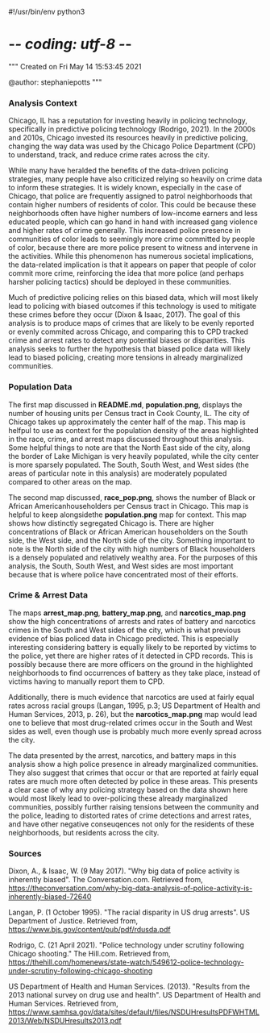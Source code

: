 #!/usr/bin/env python3
# -*- coding: utf-8 -*-
"""
Created on Fri May 14 15:53:45 2021

@author: stephaniepotts
"""

### Analysis Context

Chicago, IL has a reputation for investing heavily in policing technology, 
specifically in predictive policing technology (Rodrigo, 2021). In the 2000s 
and 2010s, Chicago invested its resources heavily in predictive policing, 
changing the way data was used by the Chicago Police Department (CPD) to 
understand, track, and reduce crime rates across the city.

While many have heralded the benefits of the data-driven policing strategies,
many people have also criticized relying so heavily on crime data to inform 
these strategies. It is widely known, especially in the case of Chicago, that
police are frequently assigned to patrol neighborhoods that contain higher
numbers of residents of color. This could be because these neighborhoods often
have higher numbers of low-income earners and less educated people, which can
go hand in hand with increased gang violence and higher rates of crime 
generally. This increased police presence in communities of color leads to 
seemingly more crime committed by people of color, because there are more police
present to witness and intervene in the activities. While this phenomenon has
numerous societal implications, the data-related implication is that it appears
on paper that people of color commit more crime, reinforcing the idea that more
police (and perhaps harsher policing tactics) should be deployed in these 
communities.

Much of predictive policing relies on this biased data, which will most likely 
lead to policing with biased outcomes if this technology is used to mitigate
these crimes before they occur (Dixon & Isaac, 2017). The goal of this analysis
is to produce maps of crimes that are likely to be evenly reported or evenly 
commited across Chicago, and comparing this to CPD tracked crime and arrest rates
to detect any potential biases or disparities. This analysis seeks to further 
the hypothesis that biased police data will likely lead to biased policing,
creating more tensions in already marginalized communities.

### Population Data

The first map discussed in **README.md**, **population.png**, displays the 
number of housing units per Census tract in Cook County, IL. The city of Chicago
takes up approximately the center half of the map. This map is helfpul to use 
as context for the population density of the areas highlighted in the race, 
crime, and arrest maps discussed throughout this analysis. Some helpful things 
to note are that the North East side of the city, along the border of Lake
Michigan is very heavily populated, while the city center is more sparsely 
populated. The South, South West, and West sides (the areas of particular note 
in this analysis) are moderately populated compared to other areas on the map.

The second map discussed, **race_pop.png**, shows the number of Black or African 
Americanhouseholders per Census tract in Chicago. This map is helpful to keep 
alongsidethe **population.png** map for context. This map shows how distinctly 
segregated Chicago is. There are higher concentrations of Black or African 
American householders on the South side, the West side, and the North side of 
the city. Something important to note is the North side of the city with high 
numbers of Black householders is a densely populated and relatively wealthy
area. For the purposes of this analysis, the South, South West, and West sides
are most important because that is where police have concentrated most of their
efforts.

### Crime & Arrest Data

The maps **arrest_map.png**, **battery_map.png**, and **narcotics_map.png** 
show the high concentrations of arrests and rates of battery and narcotics 
crimes in the South and West sides of the city, which is what previous evidence 
of bias policed data in Chicago predicted. This is especially interesting 
considering battery is equally likely to be reported by victims to the police, 
yet there are higher rates of it detected in CPD records. This is possibly 
because there are more officers on the ground in the highlighted neighborhoods
to find occurrences of battery as they take place, instead of victims having to
manually report them to CPD. 

Additionally, there is much evidence that narcotics are used at fairly equal 
rates across racial groups (Langan, 1995, p.3; US Department of Health and Human 
Services, 2013, p. 26), but the **narcotics_map.png** map would lead one to 
believe that most drug-related crimes occur in the South and West sides as well,
even though use is probably much more evenly spread across the city.

The data presented by the arrest, narcotics, and battery maps in this analysis 
show a high police presence in already marginalized communities. They also suggest
that crimes that occur or that are reported at fairly equal rates are much more
often detected by police in these areas. This presents a clear case of why any
policing strategy based on the data shown here would most likely lead to 
over-policing these already marginalized communities, possibly further raising 
tensions between the community and the police, leading to distorted rates of 
crime detections and arrest rates, and have other negative conseuqences not only
for the residents of these neighborhoods, but residents across the city.

### Sources

Dixon, A., & Isaac, W. (9 May 2017). "Why big data of police activity is
     inherently biased". The Conversation.com. Retrieved from,
     https://theconversation.com/why-big-data-analysis-of-police-activity-is-inherently-biased-72640

Langan, P. (1 October 1995). "The racial disparity in US drug arrests". US 
     Department of Justice. Retrieved from,
     https://www.bjs.gov/content/pub/pdf/rdusda.pdf

Rodrigo, C. (21 April 2021). "Police technology under scrutiny following 
     Chicago shooting." The Hill.com. Retrieved from, 
     https://thehill.com/homenews/state-watch/549612-police-technology-under-scrutiny-following-chicago-shooting

US Department of Health and Human Services. (2013). "Results from the 2013 
     national survey on drug use and health". US Department of Health and Human 
     Services. Retrieved from, 
     https://www.samhsa.gov/data/sites/default/files/NSDUHresultsPDFWHTML2013/Web/NSDUHresults2013.pdf

